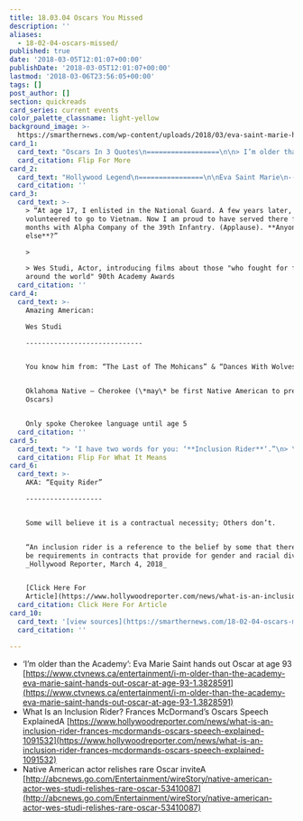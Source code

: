 ```yaml
---
title: 18.03.04 Oscars You Missed
description: ''
aliases:
  - 18-02-04-oscars-missed/
published: true
date: '2018-03-05T12:01:07+00:00'
publishDate: '2018-03-05T12:01:07+00:00'
lastmod: '2018-03-06T23:56:05+00:00'
tags: []
post_author: []
section: quickreads
card_series: current events
color_palette_classname: light-yellow
background_image: >-
  https://smarthernews.com/wp-content/uploads/2018/03/eva-saint-marie-hollywood-1260854-360x360.jpg
card_1:
  card_text: "Oscars In 3 Quotes\n==================\n\n> I’m older than the Academy. I’m very proud of that. Just keep moving.”\n> \n> Eva Saint Marie, 93-year-old actress presenting at the 90th Academy Award.\n\nFlip For More"
  card_citation: Flip For More
card_2:
  card_text: "Hollywood Legend\n================\n\nEva Saint Marie\n---------------\n\nBorn: Newark New Jersey, 1924\n\nWinner, Best Supporting Actress, ‘On the Waterfront’, 1955 Oscars\n\nGave birth to her first child, a son, days after she won Academy Award"
  card_citation: ''
card_3:
  card_text: >-
    > “At age 17, I enlisted in the National Guard. A few years later, I
    volunteered to go to Vietnam. Now I am proud to have served there for 12
    months with Alpha Company of the 39th Infantry. (Applause). **Anyone
    else**?”

    > 

    > Wes Studi, Actor, introducing films about those "who fought for freedom
    around the world" 90th Academy Awards
  card_citation: ''
card_4:
  card_text: >-
    Amazing American:  

    Wes Studi

    -----------------------------


    You know him from: “The Last of The Mohicans” & “Dances With Wolves”


    Oklahoma Native – Cherokee (\*may\* be first Native American to present at
    Oscars)


    Only spoke Cherokee language until age 5
  card_citation: ''
card_5:
  card_text: "> ‘I have two words for you: ‘**Inclusion Rider**‘.”\n> \n> Frances McDormand, during acceptance speech for Best Actress, 90th Academy Awards, March 4, 2018\n\nFlip For What It Means"
  card_citation: Flip For What It Means
card_6:
  card_text: >-
    AKA: “Equity Rider”

    -------------------


    Some will believe it is a contractual necessity; Others don’t.


    “An inclusion rider is a reference to the belief by some that there should
    be requirements in contracts that provide for gender and racial diversity.”
    _Hollywood Reporter, March 4, 2018_


    [Click Here For
    Article](https://www.hollywoodreporter.com/news/what-is-an-inclusion-rider-frances-mcdormands-oscars-speech-explained-1091532)
  card_citation: Click Here For Article
card_10:
  card_text: '[view sources](https://smarthernews.com/18-02-04-oscars-missed/)'
  card_citation: ''

---
```

*   ‘I’m older than the Academy’: Eva Marie Saint hands out Oscar at age 93 [https://www.ctvnews.ca/entertainment/i-m-older-than-the-academy-eva-marie-saint-hands-out-oscar-at-age-93-1.3828591](https://www.ctvnews.ca/entertainment/i-m-older-than-the-academy-eva-marie-saint-hands-out-oscar-at-age-93-1.3828591)
*   What Is an Inclusion Rider? Frances McDormand’s Oscars Speech ExplainedA [https://www.hollywoodreporter.com/news/what-is-an-inclusion-rider-frances-mcdormands-oscars-speech-explained-1091532](https://www.hollywoodreporter.com/news/what-is-an-inclusion-rider-frances-mcdormands-oscars-speech-explained-1091532)
*   Native American actor relishes rare Oscar inviteA [http://abcnews.go.com/Entertainment/wireStory/native-american-actor-wes-studi-relishes-rare-oscar-53410087](http://abcnews.go.com/Entertainment/wireStory/native-american-actor-wes-studi-relishes-rare-oscar-53410087)